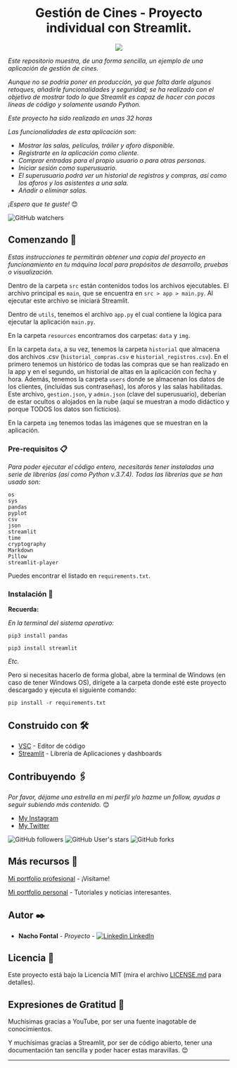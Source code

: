 <h1 align="center"> Gestión de Cines - Proyecto individual con Streamlit.</h1>
<p align="center"><img src="https://www.rioja2.com/images/noticias/56575/recortes/12x5-sala-de-cine.jpg"/></p>

_Este repositorio muestra, de una forma sencilla, un ejemplo de una aplicación de gestión de cines._

_Aunque no se podría poner en producción, ya que falta darle algunos retoques, añadirle funcionalidades y seguridad; se ha realizado con el objetivo de mostrar todo lo que Streamlit es capaz de hacer con pocas líneas de código y solamente usando Python._

_Este proyecto ha sido realizado en unas 32 horas_

_Las funcionalidades de esta aplicación son:_

- *Mostrar las salas, películas, tráiler y aforo disponible.*
- *Registrarte en la aplicación como cliente.*
- *Comprar entradas para el propio usuario o para otras personas.*
- *Iniciar sesión como superusuario.*
- *El superusuario podrá ver un historial de registros y compras, así como los aforos y los asistentes a una sala.*
- *Añadir o eliminar salas.*

_¡Espero que te guste!_ 😊

![GitHub watchers](https://img.shields.io/github/watchers/iafp613/gestion_cines?style=social)


## Comenzando 🚀

_Estas instrucciones te permitirán obtener una copia del proyecto en funcionamiento en tu máquina local para propósitos de desarrollo, pruebas o visualización._

Dentro de la carpeta `src` están contenidos todos los archivos ejecutables. El archivo principal es `main`, que se encuentra en `src > app > main.py`. Al ejecutar este archivo se iniciará Streamlit.

Dentro de `utils`, tenemos el archivo `app.py` el cual contiene la lógica para ejecutar la aplicación `main.py`.

En la carpeta `resources` encontramos dos carpetas: `data` y `img`.

En la carpeta `data`, a su vez, tenemos la carpeta `historial` que almacena dos archivos .csv (`historial_compras.csv` e `historial_registros.csv`). En el primero tenemos un histórico de todas las compras que se han realizado en la app y en el segundo, un historial de altas en la aplicación con fecha y hora. Además, tenemos la carpeta `users` donde se almacenan los datos de los clientes, (incluídas sus contraseñas), los aforos y las salas habilitadas. Este archivo, `gestion.json`, y `admin.json` (clave del superusuario), deberían de estar ocultos o alojados en la nube (aquí se muestran a modo didáctico y porque TODOS los datos son ficticios).

En la carpeta `img` tenemos todas las imágenes que se muestran en la aplicación.


### Pre-requisitos 📋

_Para poder ejecutar el código entero, necesitarás tener instaladas una serie de librerías (así como Python v.3.7.4). Todas las librerías que se han usado son:_

```
os
sys
pandas
pyplot
csv
json
streamlit
time
cryptography
Markdown
Pillow
streamlit-player

```
Puedes encontrar el listado en `requirements.txt`.


### Instalación 🔧

**Recuerda:**

*En la terminal del sistema operativo:*

```
pip3 install pandas
```

```
pip3 install streamlit
```
*Etc.*

Pero si necesitas hacerlo de forma global, abre la terminal de Windows (en caso de tener Windows OS), dirígete a la carpeta donde esté este proyecto descargado y ejecuta el siguiente comando:

```
pip install -r requirements.txt
```


## Construido con 🛠️

* [VSC](https://code.visualstudio.com/download) - Editor de código
* [Streamlit](https://streamlit.io/) - Librería de Aplicaciones y dashboards


## Contribuyendo 🖇️

*Por favor, déjame una estrella en mi perfil y/o hazme un follow, ayudas a seguir subiendo más contenido.* 😊

- [My Instagram](https://instagram.com/nachofp613)
- [My Twitter](https://twitter.com/nachofp613)

![GitHub followers](https://img.shields.io/github/followers/iafp613?style=social)
![GitHub User's stars](https://img.shields.io/github/stars/iafp613?style=social)
![GitHub forks](https://img.shields.io/github/forks/iafp613/gestion_cines?style=social)


## Más recursos 📌

[Mi portfolio profesional](https://iafp613.github.io) - ¡Visítame!

[Mi portfolio personal](https://nachofp613.notion.site/Nacho-s-Personal-Portfolio-421a07c6bcfd4e4a8b310a3d3e5e1b14) - Tutoriales y noticias interesantes.


## Autor ✒️

* **Nacho Fontal** - *Proyecto* - [![Linkedin](https://i.stack.imgur.com/gVE0j.png) LinkedIn](https://www.linkedin.com/in/iafp/)


## Licencia 📄

Este proyecto está bajo la Licencia MIT (mira el archivo [LICENSE.md](https://github.com/iafp613/gestion_cines/blob/main/LICENSE) para detalles).


## Expresiones de Gratitud 🎁

Muchísimas gracias a YouTube, por ser una fuente inagotable de conocimientos.

Y muchísimas gracias a Streamlit, por ser de código abierto, tener una documentación tan sencilla y poder hacer estas maravillas. 😊

---